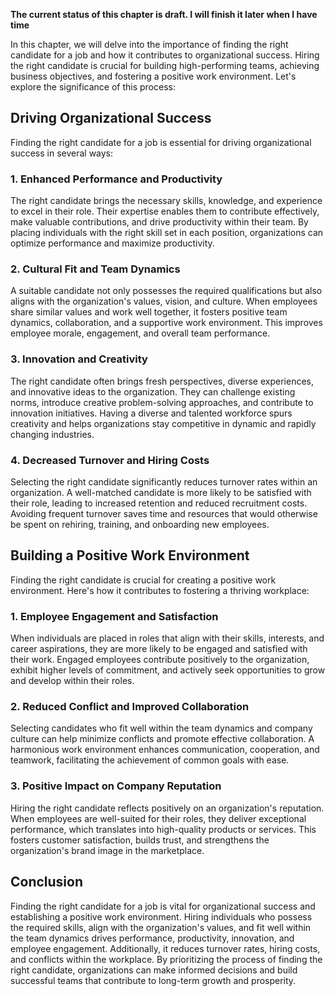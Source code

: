 **The current status of this chapter is draft. I will finish it later when I have time**

In this chapter, we will delve into the importance of finding the right candidate for a job and how it contributes to organizational success. Hiring the right candidate is crucial for building high-performing teams, achieving business objectives, and fostering a positive work environment. Let's explore the significance of this process:

Driving Organizational Success
------------------------------

Finding the right candidate for a job is essential for driving organizational success in several ways:

### 1. Enhanced Performance and Productivity

The right candidate brings the necessary skills, knowledge, and experience to excel in their role. Their expertise enables them to contribute effectively, make valuable contributions, and drive productivity within their team. By placing individuals with the right skill set in each position, organizations can optimize performance and maximize productivity.

### 2. Cultural Fit and Team Dynamics

A suitable candidate not only possesses the required qualifications but also aligns with the organization's values, vision, and culture. When employees share similar values and work well together, it fosters positive team dynamics, collaboration, and a supportive work environment. This improves employee morale, engagement, and overall team performance.

### 3. Innovation and Creativity

The right candidate often brings fresh perspectives, diverse experiences, and innovative ideas to the organization. They can challenge existing norms, introduce creative problem-solving approaches, and contribute to innovation initiatives. Having a diverse and talented workforce spurs creativity and helps organizations stay competitive in dynamic and rapidly changing industries.

### 4. Decreased Turnover and Hiring Costs

Selecting the right candidate significantly reduces turnover rates within an organization. A well-matched candidate is more likely to be satisfied with their role, leading to increased retention and reduced recruitment costs. Avoiding frequent turnover saves time and resources that would otherwise be spent on rehiring, training, and onboarding new employees.

Building a Positive Work Environment
------------------------------------

Finding the right candidate is crucial for creating a positive work environment. Here's how it contributes to fostering a thriving workplace:

### 1. Employee Engagement and Satisfaction

When individuals are placed in roles that align with their skills, interests, and career aspirations, they are more likely to be engaged and satisfied with their work. Engaged employees contribute positively to the organization, exhibit higher levels of commitment, and actively seek opportunities to grow and develop within their roles.

### 2. Reduced Conflict and Improved Collaboration

Selecting candidates who fit well within the team dynamics and company culture can help minimize conflicts and promote effective collaboration. A harmonious work environment enhances communication, cooperation, and teamwork, facilitating the achievement of common goals with ease.

### 3. Positive Impact on Company Reputation

Hiring the right candidate reflects positively on an organization's reputation. When employees are well-suited for their roles, they deliver exceptional performance, which translates into high-quality products or services. This fosters customer satisfaction, builds trust, and strengthens the organization's brand image in the marketplace.

Conclusion
----------

Finding the right candidate for a job is vital for organizational success and establishing a positive work environment. Hiring individuals who possess the required skills, align with the organization's values, and fit well within the team dynamics drives performance, productivity, innovation, and employee engagement. Additionally, it reduces turnover rates, hiring costs, and conflicts within the workplace. By prioritizing the process of finding the right candidate, organizations can make informed decisions and build successful teams that contribute to long-term growth and prosperity.
